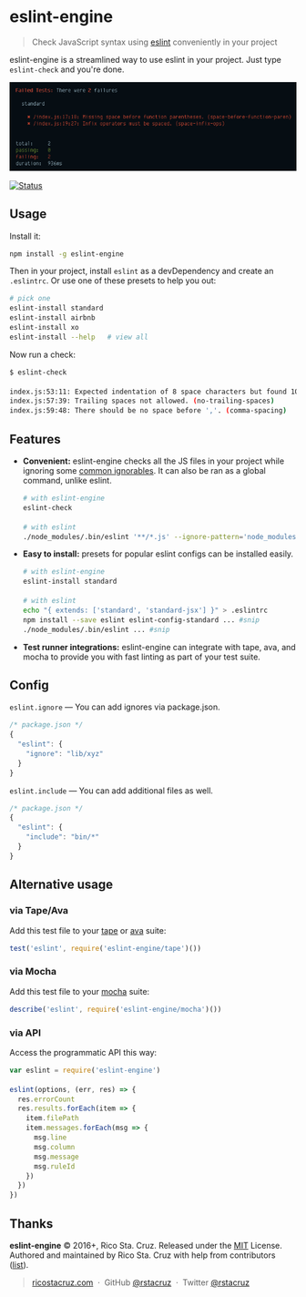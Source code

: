 # eslint-engine

> Check JavaScript syntax using [eslint][] conveniently in your project

eslint-engine is a streamlined way to use eslint in your project. Just type `eslint-check` and you're done.

![](https://raw.githubusercontent.com/rstacruz/tape-standard/gh-pages/screenshot.png)

[![Status](https://travis-ci.org/rstacruz/tape-eslint.svg?branch=master)](https://travis-ci.org/rstacruz/tape-eslint "See test builds")

[eslint]: http://eslint.org/

## Usage

Install it:

```sh
npm install -g eslint-engine
```

Then in your project, install `eslint` as a devDependency and create an `.eslintrc`. Or use one of these presets to help you out:

```sh
# pick one
eslint-install standard
eslint-install airbnb
eslint-install xo
eslint-install --help   # view all
```

Now run a check:

```sh
$ eslint-check

index.js:53:11: Expected indentation of 8 space characters but found 10. (indent)
index.js:57:39: Trailing spaces not allowed. (no-trailing-spaces)
index.js:59:48: There should be no space before ','. (comma-spacing)
```

## Features

- __Convenient:__ eslint-engine checks all the JS files in your project while ignoring some [common ignorables](index.js). It can also be ran as a global command, unlike eslint.

  ```sh
  # with eslint-engine
  eslint-check

  # with eslint
  ./node_modules/.bin/eslint '**/*.js' --ignore-pattern='node_modules'
  ```

- __Easy to install:__ presets for popular eslint configs can be installed easily.

  ```sh
  # with eslint-engine
  eslint-install standard

  # with eslint
  echo "{ extends: ['standard', 'standard-jsx'] }" > .eslintrc
  npm install --save eslint eslint-config-standard ... #snip
  ./node_modules/.bin/eslint ... #snip
  ```

- __Test runner integrations:__ eslint-engine can integrate with tape, ava, and mocha to provide you with fast linting as part of your test suite.

## Config

`eslint.ignore` — You can add ignores via package.json.

```js
/* package.json */
{
  "eslint": {
    "ignore": "lib/xyz"
  }
}
```

`eslint.include` — You can add additional files as well.

```js
/* package.json */
{
  "eslint": {
    "include": "bin/*"
  }
}
```

## Alternative usage

### via Tape/Ava

Add this test file to your [tape] or [ava] suite:

```js
test('eslint', require('eslint-engine/tape')())
```

### via Mocha

Add this test file to your [mocha] suite:

```js
describe('eslint', require('eslint-engine/mocha')())
```

### via API

Access the programmatic API this way:

```js
var eslint = require('eslint-engine')

eslint(options, (err, res) => {
  res.errorCount
  res.results.forEach(item => {
    item.filePath
    item.messages.forEach(msg => {
      msg.line
      msg.column
      msg.message
      msg.ruleId
    })
  })
})
```

## Thanks

**eslint-engine** © 2016+, Rico Sta. Cruz. Released under the [MIT] License.<br>
Authored and maintained by Rico Sta. Cruz with help from contributors ([list][contributors]).

> [ricostacruz.com](http://ricostacruz.com) &nbsp;&middot;&nbsp;
> GitHub [@rstacruz](https://github.com/rstacruz) &nbsp;&middot;&nbsp;
> Twitter [@rstacruz](https://twitter.com/rstacruz)

[MIT]: http://mit-license.org/
[contributors]: http://github.com/rstacruz/tape-eslint/contributors
[standard]: https://www.npmjs.com/package/standard
[tape]: https://github.com/substack/tape
[ava]: https://www.npmjs.com/package/ava
[mocha]: https://www.npmjs.com/package/mocha
